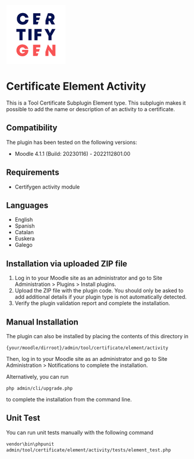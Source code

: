 <img src="https://github.com/UNIMOODLE/moodle-certificateelement_activity/blob/main/pix/icon.png" width="160" >

#  Certificate Element Activity #

This is a Tool Certificate Subplugin Element type.
This subplugin makes it possible to add the name or description of an activity to a certificate.

## Compatibility ##

The plugin has been tested on the following versions:

* Moodle 4.1.1 (Build: 20230116) - 2022112801.00

## Requirements ##

* Certifygen activity module

## Languages ##

* English
* Spanish
* Catalan
* Euskera
* Galego

## Installation via uploaded ZIP file ##

1. Log in to your Moodle site as an administrator and go to Site Administration > Plugins > Install plugins.
1. Upload the ZIP file with the plugin code. You should only be asked to add additional details if your plugin type is not automatically detected.
1. Verify the plugin validation report and complete the installation.

## Manual Installation ##

The plugin can also be installed by placing the contents of this directory in
```
{your/moodle/dirroot}/admin/tool/certificate/element/activity
```
Then, log in to your Moodle site as an administrator and go to Site Administration > Notifications to complete the installation.

Alternatively, you can run
```
php admin/cli/upgrade.php
```
to complete the installation from the command line.

## Unit Test ##

You can run unit tests manually with the following command
```
vendor\bin\phpunit admin/tool/certificate/element/activity/tests/element_test.php
```

